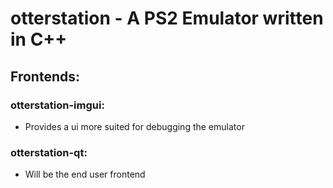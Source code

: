 # otterstation - A PS2 Emulator written in C++

## Frontends:
### otterstation-imgui:
* Provides a ui more suited for debugging the emulator

### otterstation-qt:
* Will be the end user frontend
